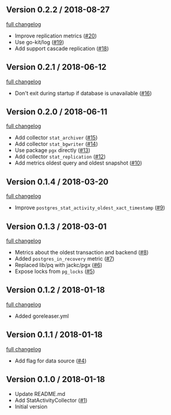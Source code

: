 ## Version 0.2.2 / 2018-08-27

[full changelog](https://github.com/rnaveiras/postgres_exporter/compare/v0.2.1...v0.2.2)

* Improve replication metrics
    ([#20](https://github.com/rnaveiras/postgres_exporter/pull/20))
* Use go-kit/log
    ([#19](https://github.com/rnaveiras/postgres_exporter/pull/19))
* Add support cascade replication
    ([#18](https://github.com/rnaveiras/postgres_exporter/pull/18))

## Version 0.2.1 / 2018-06-12

[full changelog](https://github.com/rnaveiras/postgres_exporter/compare/v0.2.0...v0.2.1)

* Don't exit during startup if database is unavailable
    ([#16](https://github.com/rnaveiras/postgres_exporter/pull/16))

## Version 0.2.0 / 2018-06-11

[full changelog](https://github.com/rnaveiras/postgres_exporter/compare/v0.1.4...v0.2.0)

* Add collector `stat_archiver`
    ([#15](https://github.com/rnaveiras/postgres_exporter/pull/15))
* Add collector `stat_bgwriter`
    ([#14](https://github.com/rnaveiras/postgres_exporter/pull/14))
* Use package `pgx` directly
    ([#13](https://github.com/rnaveiras/postgres_exporter/pull/13))
* Add collector `stat_replication`
    ([#12](https://github.com/rnaveiras/postgres_exporter/pull/12))
* Add metrics oldest query and oldest snapshot ([#10](https://github.com/rnaveiras/postgres_exporter/pull/10))

## Version 0.1.4 / 2018-03-20

[full changelog](https://github.com/rnaveiras/postgres_exporter/compare/v0.1.3...v0.1.4)

* Improve `postgres_stat_activity_oldest_xact_timestamp` ([#9](https://github.com/rnaveiras/postgres_exporter/pull/9))

## Version 0.1.3 / 2018-03-01

[full changelog](https://github.com/rnaveiras/postgres_exporter/compare/v0.1.2...v0.1.3)

* Metrics about the oldest transaction and backend ([#8](https://github.com/rnaveiras/postgres_exporter/pull/8))
* Added `postgres_in_recovery` metric ([#7](https://github.com/rnaveiras/postgres_exporter/pull/7))
* Replaced lib/pq with jackc/pgx ([#6](https://github.com/rnaveiras/postgres_exporter/pull/6))
* Expose locks from `pg_locks` ([#5](https://github.com/rnaveiras/postgres_exporter/pull/5))

## Version 0.1.2 / 2018-01-18

[full changelog](https://github.com/rnaveiras/postgres_exporter/compare/v0.1.1...v0.1.2)

* Added goreleaser.yml

## Version 0.1.1 / 2018-01-18

[full changelog](https://github.com/rnaveiras/postgres_exporter/compare/v0.1.0...v0.1.1)

* Add flag for data source ([#4](https://github.com/rnaveiras/postgres_exporter/pull/4))

## Version 0.1.0 / 2018-01-18

* Update README.md
* Add StatActivityCollector ([#1](https://github.com/rnaveiras/postgres_exporter/pull/1))
* Initial version
